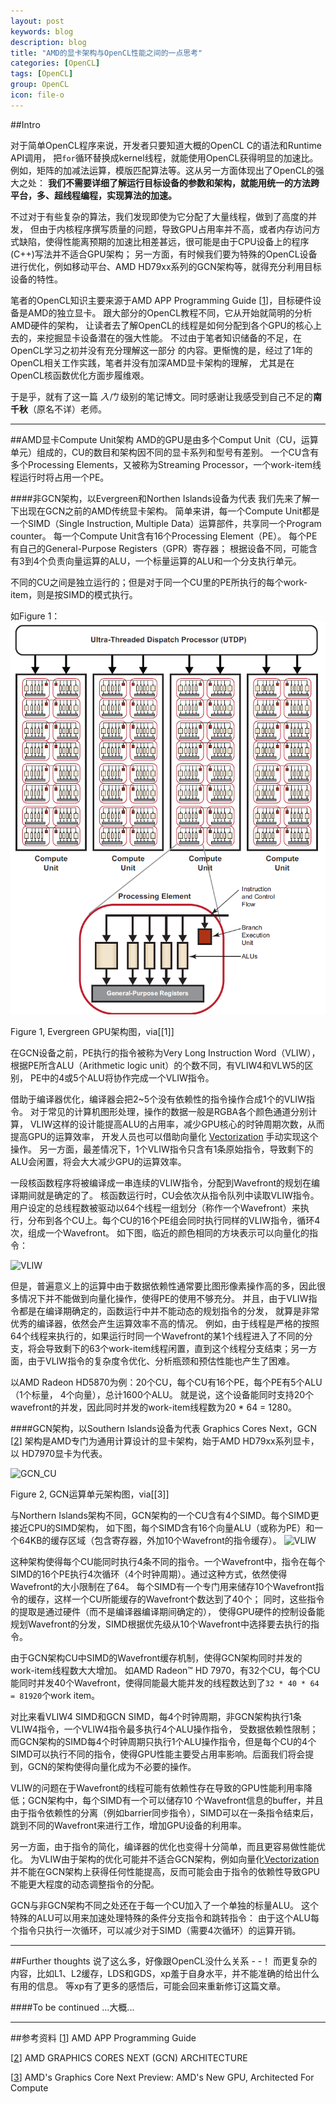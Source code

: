 ```yaml
---
layout: post
keywords: blog
description: blog
title: "AMD的显卡架构与OpenCL性能之间的一点思考"
categories: [OpenCL]
tags: [OpenCL]
group: OpenCL
icon: file-o
---
```

##Intro

对于简单OpenCL程序来说，开发者只要知道大概的OpenCL C的语法和Runtime API调用，
把`for`循环替换成kernel线程，就能使用OpenCL获得明显的加速比。
例如，矩阵的加减法运算，模版匹配算法等。这从另一方面体现出了OpenCL的强大之处：
**我们不需要详细了解运行目标设备的参数和架构，就能用统一的方法跨平台，多、超线程编程，实现算法的加速。**

不过对于有些复杂的算法，我们发现即使为它分配了大量线程，做到了高度的并发，
但由于内核程序撰写质量的问题，导致GPU占用率并不高，或者内存访问方式缺陷，使得性能离预期的加速比相差甚远，很可能是由于CPU设备上的程序(C++)写法并不适合GPU架构；
另一方面，有时候我们要为特殊的OpenCL设备进行优化，例如移动平台、AMD HD79xx系列的GCN架构等，就得充分利用目标设备的特性。

笔者的OpenCL知识主要来源于AMD APP Programming Guide [[1]]，目标硬件设备是AMD的独立显卡。
跟大部分的OpenCL教程不同，它从开始就简明的分析AMD硬件的架构，
让读者去了解OpenCL的线程是如何分配到各个GPU的核心上去的，来挖掘显卡设备潜在的强大性能。
不过由于笔者知识储备的不足，在OpenCL学习之初并没有充分理解这一部分
的内容。更惭愧的是，经过了1年的OpenCL相关工作实践，笔者并没有加深AMD显卡架构的理解，
尤其是在OpenCL核函数优化方面步履维艰。

于是乎，就有了这一篇 *入门* 级别的笔记博文。同时感谢让我感受到自己不足的**南千秋**（原名不详）老师。

***************
##AMD显卡Compute Unit架构
AMD的GPU是由多个Comput Unit（CU，运算单元）组成的，CU的数目和架构因不同的显卡系列和型号有差别。
一个CU含有多个Processing Elements，又被称为Streaming Processor，一个work-item线程运行时将占用一个PE。

####非GCN架构，以Evergreen和Northen Islands设备为代表
我们先来了解一下出现在GCN之前的AMD传统显卡架构。
简单来讲，每一个Compute Unit都是一个SIMD（Single Instruction, Multiple Data）运算部件，共享同一个Program counter。
每一个Compute Unit含有16个Processing Element（PE）。
每个PE有自己的General-Purpose Registers（GPR）寄存器；
根据设备不同，可能含有3到4个负责向量运算的ALU，一个标量运算的ALU和一个分支执行单元。

不同的CU之间是独立运行的；但是对于同一个CU里的PE所执行的每个work-item，则是按SIMD的模式执行。

<!-- more -->
如Figure 1：
![NGCN_CU][NGCN_CU]
<div class="text-center">Figure 1, Evergreen GPU架构图，via[[1]]</div>

在GCN设备之前，PE执行的指令被称为Very Long Instruction Word（VLIW），
根据PE所含ALU（Arithmetic logic unit）的个数不同，有VLIW4和VLW5的区别，
PE中的4或5个ALU将协作完成一个VLIW指令。

借助于编译器优化，编译器会把2~5个没有依赖性的指令操作合成1个的VLIW指令。
对于常见的计算机图形处理，操作的数据一般是RGBA各个颜色通道分别计算，
VLIW这样的设计能提高ALU的占用率，减少GPU核心的时钟周期次数，从而提高GPU的运算效率，
开发人员也可以借助向量化
[Vectorization](http://en.wikipedia.org/wiki/Vectorization_(parallel_computing))
手动实现这个操作。
另一方面，最差情况下，1个VLIW指令只含有1条原始指令，导致剩下的ALU会闲置，将会大大减少GPU的运算效率。

一段核函数程序将被编译成一串连续的VLIW指令，分配到Wavefront的规划在编译期间就是确定的了。
核函数运行时，CU会依次从指令队列中读取VLIW指令。用户设定的总线程数被驱动以64个线程一组划分（称作一个Wavefront）来执行，分布到各个CU上。每个CU的16个PE组会同时执行同样的VLIW指令，循环4次，组成一个Wavefront。
如下图，临近的颜色相同的方块表示可以向量化的指令：

![VLIW](http://images.anandtech.com/doci/4455/VLIW.png)

但是，普遍意义上的运算中由于数据依赖性通常要比图形像素操作高的多，因此很多情况下并不能做到向量化操作，使得PE的使用不够充分。
并且，由于VLIW指令都是在编译期确定的，函数运行中并不能动态的规划指令的分发，
就算是非常优秀的编译器，依然会产生运算效率不高的情况。
例如，由于线程是严格的按照64个线程来执行的，如果运行时同一个Wavefront的某1个线程进入了不同的分支，将会导致剩下的63个work-item线程闲置，直到这个线程分支结束；另一方面，由于VLIW指令的复杂度令优化、分析瓶颈和预估性能也产生了困难。

以AMD Radeon HD5870为例：20个CU，每个CU有16个PE，每个PE有5个ALU（1个标量， 4个向量），总计1600个ALU。
就是说，这个设备能同时支持20个wavefront的并发，因此同时并发的work-item线程数为20 * 64 = 1280。

####GCN架构，以Southern Islands设备为代表
Graphics Cores Next，GCN [[2]] 架构是AMD专门为通用计算设计的显卡架构，始于AMD HD79xx系列显卡，以
HD7970显卡为代表。

![GCN_CU][GCN_CU]
<div class="text-center">Figure 2, GCN运算单元架构图，via[[3]]</div>

与Northern Islands架构不同，GCN架构的一个CU含有4个SIMD。每个SIMD更接近CPU的SIMD架构，
如下图，每个SIMD含有16个向量ALU（或称为PE）和一个64KB的缓存区域（包含寄存器，外加10个Wavefront的指令缓存）。
![VLIW](http://images.anandtech.com/doci/4455/SIMD2.png)

这种架构使得每个CU能同时执行4条不同的指令。一个Wavefront中，指令在每个SIMD的16个PE执行4次循环（4个时钟周期）。通过这种方式，依然使得Wavefront的大小限制在了64。
每个SIMD有一个专门用来储存10个Wavefront指令的缓存，这样一个CU所能缓存的Wavefront个数达到了40个；
同时，这些指令的提取是通过硬件（而不是编译器编译期间确定的），
使得GPU硬件的控制设备能规划Wavefront的分发，SIMD根据优先级从10个Wavefront中选择要去执行的指令。

由于GCN架构CU中SIMD的Wavefront缓存机制，使得GCN架构同时并发的work-item线程数大大增加。
如AMD Radeon™ HD 7970，有32个CU，每个CU能同时并发40个Wavefront，使得同能最大能并发的线程数达到了`32 * 40 * 64 = 81920`个work item。

对比来看VLIW4 SIMD和GCN SIMD，每4个时钟周期，非GCN架构执行1条VLIW4指令，一个VLIW4指令最多执行4个ALU操作指令，
受数据依赖性限制；而GCN架构的SIMD每4个时钟周期只执行1个ALU操作指令，但是每个CU的4个SIMD可以执行不同的指令，使得GPU性能主要受占用率影响。后面我们将会提到，GCN的架构使得向量化成为不必要的操作。

VLIW的问题在于Wavefront的线程可能有依赖性存在导致的GPU性能利用率降低；GCN架构中，每个SIMD有一个可以储存10
个Wavefront信息的buffer，并且由于指令依赖性的分离（例如barrier同步指令），SIMD可以在一条指令结束后，跳到不同的Wavefront来进行工作，增加GPU设备的利用率。

另一方面，由于指令的简化，编译器的优化也变得十分简单，而且更容易做性能优化。
为VLIW由于架构的优化可能并不适合GCN架构，例如向量化[Vectorization](http://en.wikipedia.org/wiki/Vectorization_(parallel_computing))
并不能在GCN架构上获得任何性能提高，反而可能会由于指令的依赖性导致GPU不能更大程度的动态调整指令的分配。

GCN与非GCN架构不同之处还在于每一个CU加入了一个单独的标量ALU。
这个特殊的ALU可以用来加速处理特殊的条件分支指令和跳转指令：
由于这个ALU每个指令只执行一次循环，可以减少对于SIMD（需要4次循环）的运算开销。

***************
##Further thoughts
说了这么多，好像跟OpenCL没什么关系 - -！
而更复杂的内容，比如L1、L2缓存，LDS和GDS，xp羞于自身水平，并不能准确的给出什么有用的信息。
等xp有了更多的感悟后，可能会回来重新修订这篇文章。

####To be continued ...大概...

***************
##参考资料
[[1]] AMD APP Programming Guide

[[2]] AMD GRAPHICS CORES NEXT (GCN) ARCHITECTURE

[[3]] AMD's Graphics Core Next Preview: AMD's New GPU, Architected For Compute

[1]: http://developer.amd.com/download/AMD_Accelerated_Parallel_Processing_OpenCL_Programming_Guide.pdf
[2]: http://www.amd.com/us/Documents/GCN_Architecture_whitepaper.pdf
[3]: http://localhost:4000/opencl/2013/09/25/amd-architect/

[GCN_CU]: http://images.anandtech.com/doci/4455/GCN-CU.png "GCN_CU"
[NGCN_CU]: /image/post/ngcn_cu.png "non GCN CU"